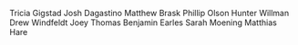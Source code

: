Tricia Gigstad
Josh Dagastino
Matthew Brask
Phillip Olson
Hunter Willman
Drew Windfeldt
Joey Thomas
Benjamin Earles
Sarah Moening
Matthias Hare
